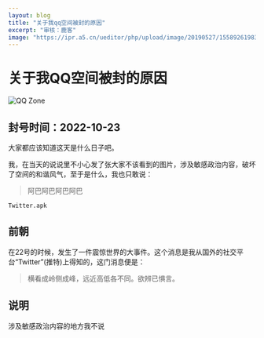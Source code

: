 ```yaml
---
layout: blog
title: "关于我qq空间被封的原因"
excerpt: "审核：鹿客"
image: "https://ipr.a5.cn/ueditor/php/upload/image/20190527/1558926198307133.jpg"
---
```


# 关于我QQ空间被封的原因

![QQ Zone](https://ipr.a5.cn/ueditor/php/upload/image/20190527/1558926198307133.jpg)

## 封号时间：2022-10-23

大家都应该知道这天是什么日子吧。

我，在当天的说说里不小心发了张大家不该看到的图片，涉及敏感政治内容，破坏了空间的和谐风气，至于是什么，我也只敢说：

> 阿巴阿巴阿巴阿巴


```
Twitter.apk
```

## 前朝
在22号的时候，发生了一件震惊世界的大事件。这个消息是我从国外的社交平台“Twitter”(推特)上得知的，这门消息便是：

> 横看成岭侧成峰，远近高低各不同。欲辨已惧言。

## 说明
涉及敏感政治内容的地方我不说